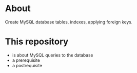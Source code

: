 # About
Create MySQL database tables, indexes, applying foreign keys.

# This repository
- is about MySQL queries to the database
- a prerequisite
- a postrequisite
